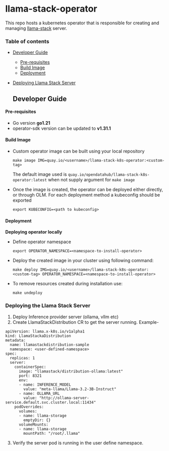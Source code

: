 # llama-stack-operator
This repo hosts a kubernetes operator that is responsible for creating and managing [llama-stack](https://github.com/meta-llama/llama-stack) server.

### Table of contents

- [Developer Guide](#developer-guide)
    - [Pre-requisites](#pre-requisites)
    - [Build Image](#build-image)
    - [Deployment](#deployment)
- [Deploying Llama Stack Server](#deploying-the-llama-stack-server)
 

  ## Developer Guide

#### Pre-requisites

- Go version **go1.21**
- operator-sdk version can be updated to **v1.31.1**


#### Build Image

- Custom operator image can be built using your local repository

  ```commandline
  make image IMG=quay.io/<username>/llama-stack-k8s-operator:<custom-tag>
  ```

  The default image used is `quay.io/opendatahub/llama-stack-k8s-operator:latest` when not supply argument for `make image`


- Once the image is created, the operator can be deployed either directly, or through OLM. For each deployment method a
  kubeconfig should be exported

  ```commandline
  export KUBECONFIG=<path to kubeconfig>
  ```

#### Deployment

**Deploying operator locally**

- Define operator namespace

  ```commandline
  export OPERATOR_NAMESPACE=<namespace-to-install-operator>
  ```

- Deploy the created image in your cluster using following command:

  ```commandline
  make deploy IMG=quay.io/<username>/llama-stack-k8s-operator:<custom-tag> OPERATOR_NAMESPACE=<namespace-to-install-operator>
  ```

- To remove resources created during installation use:

  ```commandline
  make undeploy
  ```

### Deploying the Llama Stack Server

1. Deploy Inference provider server (ollama, vllm etc)
2. Create LlamaStackDistribution CR to get the server running. Example-
```
apiVersion: llama.x-k8s.io/v1alpha1
kind: LlamaStackaDistribution
metadata:
  name: llamastackdistribution-sample
  namespace: <user-defined-namespace>
spec:
  replicas: 1
  server:
    containerSpec:
      image: "llamastack/distribution-ollama:latest"
      port: 8321
      env:
      - name: INFERENCE_MODEL
        value: "meta-llama/Llama-3.2-3B-Instruct" 
      - name: OLLAMA_URL
        value: "http://ollama-server-service.default.svc.cluster.local:11434"
    podOverrides:
      volumes:
      - name: llama-storage
        emptyDir: {}
      volumeMounts:
      - name: llama-storage
        mountPath: "/root/.llama"
``` 
3. Verify the server pod is running in the user define namespace.
